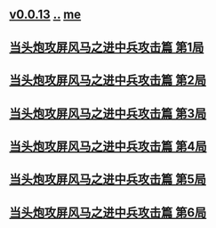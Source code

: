 ## [v0.0.13](https://github.com/littleflute/cchess/edit/master/ref/pu/xianqibingfa/1/readme.md) [..](..) [me](https://littleflute.github.io/cchess/ref/pu/xianqibingfa/1/)
## [当头炮攻屏风马之进中兵攻击篇 第1局](1)
## [当头炮攻屏风马之进中兵攻击篇 第2局](2)
## [当头炮攻屏风马之进中兵攻击篇 第3局](3)
## [当头炮攻屏风马之进中兵攻击篇 第4局](4)
## [当头炮攻屏风马之进中兵攻击篇 第5局](5)
## [当头炮攻屏风马之进中兵攻击篇 第6局](6)

